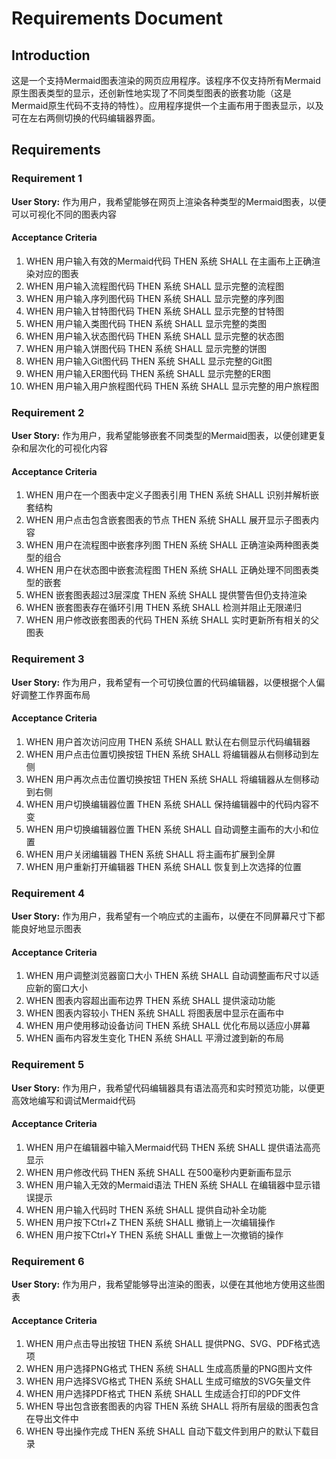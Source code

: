 # Requirements Document

## Introduction

这是一个支持Mermaid图表渲染的网页应用程序。该程序不仅支持所有Mermaid原生图表类型的显示，还创新性地实现了不同类型图表的嵌套功能（这是Mermaid原生代码不支持的特性）。应用程序提供一个主画布用于图表显示，以及可在左右两侧切换的代码编辑器界面。

## Requirements

### Requirement 1

**User Story:** 作为用户，我希望能够在网页上渲染各种类型的Mermaid图表，以便可以可视化不同的图表内容

#### Acceptance Criteria

1. WHEN 用户输入有效的Mermaid代码 THEN 系统 SHALL 在主画布上正确渲染对应的图表
2. WHEN 用户输入流程图代码 THEN 系统 SHALL 显示完整的流程图
3. WHEN 用户输入序列图代码 THEN 系统 SHALL 显示完整的序列图
4. WHEN 用户输入甘特图代码 THEN 系统 SHALL 显示完整的甘特图
5. WHEN 用户输入类图代码 THEN 系统 SHALL 显示完整的类图
6. WHEN 用户输入状态图代码 THEN 系统 SHALL 显示完整的状态图
7. WHEN 用户输入饼图代码 THEN 系统 SHALL 显示完整的饼图
8. WHEN 用户输入Git图代码 THEN 系统 SHALL 显示完整的Git图
9. WHEN 用户输入ER图代码 THEN 系统 SHALL 显示完整的ER图
10. WHEN 用户输入用户旅程图代码 THEN 系统 SHALL 显示完整的用户旅程图

### Requirement 2

**User Story:** 作为用户，我希望能够嵌套不同类型的Mermaid图表，以便创建更复杂和层次化的可视化内容

#### Acceptance Criteria

1. WHEN 用户在一个图表中定义子图表引用 THEN 系统 SHALL 识别并解析嵌套结构
2. WHEN 用户点击包含嵌套图表的节点 THEN 系统 SHALL 展开显示子图表内容
3. WHEN 用户在流程图中嵌套序列图 THEN 系统 SHALL 正确渲染两种图表类型的组合
4. WHEN 用户在状态图中嵌套流程图 THEN 系统 SHALL 正确处理不同图表类型的嵌套
5. WHEN 嵌套图表超过3层深度 THEN 系统 SHALL 提供警告但仍支持渲染
6. WHEN 嵌套图表存在循环引用 THEN 系统 SHALL 检测并阻止无限递归
7. WHEN 用户修改嵌套图表的代码 THEN 系统 SHALL 实时更新所有相关的父图表

### Requirement 3

**User Story:** 作为用户，我希望有一个可切换位置的代码编辑器，以便根据个人偏好调整工作界面布局

#### Acceptance Criteria

1. WHEN 用户首次访问应用 THEN 系统 SHALL 默认在右侧显示代码编辑器
2. WHEN 用户点击位置切换按钮 THEN 系统 SHALL 将编辑器从右侧移动到左侧
3. WHEN 用户再次点击位置切换按钮 THEN 系统 SHALL 将编辑器从左侧移动到右侧
4. WHEN 用户切换编辑器位置 THEN 系统 SHALL 保持编辑器中的代码内容不变
5. WHEN 用户切换编辑器位置 THEN 系统 SHALL 自动调整主画布的大小和位置
6. WHEN 用户关闭编辑器 THEN 系统 SHALL 将主画布扩展到全屏
7. WHEN 用户重新打开编辑器 THEN 系统 SHALL 恢复到上次选择的位置

### Requirement 4

**User Story:** 作为用户，我希望有一个响应式的主画布，以便在不同屏幕尺寸下都能良好地显示图表

#### Acceptance Criteria

1. WHEN 用户调整浏览器窗口大小 THEN 系统 SHALL 自动调整画布尺寸以适应新的窗口大小
2. WHEN 图表内容超出画布边界 THEN 系统 SHALL 提供滚动功能
3. WHEN 图表内容较小 THEN 系统 SHALL 将图表居中显示在画布中
4. WHEN 用户使用移动设备访问 THEN 系统 SHALL 优化布局以适应小屏幕
5. WHEN 画布内容发生变化 THEN 系统 SHALL 平滑过渡到新的布局

### Requirement 5

**User Story:** 作为用户，我希望代码编辑器具有语法高亮和实时预览功能，以便更高效地编写和调试Mermaid代码

#### Acceptance Criteria

1. WHEN 用户在编辑器中输入Mermaid代码 THEN 系统 SHALL 提供语法高亮显示
2. WHEN 用户修改代码 THEN 系统 SHALL 在500毫秒内更新画布显示
3. WHEN 用户输入无效的Mermaid语法 THEN 系统 SHALL 在编辑器中显示错误提示
4. WHEN 用户输入代码时 THEN 系统 SHALL 提供自动补全功能
5. WHEN 用户按下Ctrl+Z THEN 系统 SHALL 撤销上一次编辑操作
6. WHEN 用户按下Ctrl+Y THEN 系统 SHALL 重做上一次撤销的操作

### Requirement 6

**User Story:** 作为用户，我希望能够导出渲染的图表，以便在其他地方使用这些图表

#### Acceptance Criteria

1. WHEN 用户点击导出按钮 THEN 系统 SHALL 提供PNG、SVG、PDF格式选项
2. WHEN 用户选择PNG格式 THEN 系统 SHALL 生成高质量的PNG图片文件
3. WHEN 用户选择SVG格式 THEN 系统 SHALL 生成可缩放的SVG矢量文件
4. WHEN 用户选择PDF格式 THEN 系统 SHALL 生成适合打印的PDF文件
5. WHEN 导出包含嵌套图表的内容 THEN 系统 SHALL 将所有层级的图表包含在导出文件中
6. WHEN 导出操作完成 THEN 系统 SHALL 自动下载文件到用户的默认下载目录